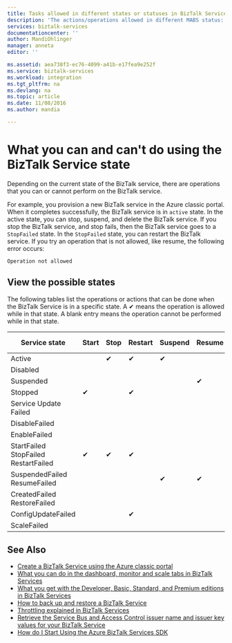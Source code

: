 ```yaml
---
title: Tasks allowed in different states or statuses in BizTalk Services | Microsoft Docs
description: 'The actions/operations allowed in different MABS status: stop, start, restart, suspend, resume, delete, scale, update configuration, and backing up'
services: biztalk-services
documentationcenter: ''
author: MandiOhlinger
manager: anneta
editor: ''

ms.assetid: aea738f3-ec76-4099-a41b-e17fea9e252f
ms.service: biztalk-services
ms.workload: integration
ms.tgt_pltfrm: na
ms.devlang: na
ms.topic: article
ms.date: 11/08/2016
ms.author: mandia

---
```

# What you can and can't do using the BizTalk Service state
Depending on the current state of the BizTalk service, there are operations that you can or cannot perform on the BizTalk service.

For example, you provision a new BizTalk service in the Azure classic portal. When it completes successfully, the BizTalk service is in `active` state. In the active state, you can stop, suspend, and delete the BizTalk service. If you stop the BizTalk service, and stop fails, then the BizTalk service goes to a `StopFailed` state. In the `StopFailed` state, you can restart the BizTalk service. If you try an operation that is not allowed, like resume, the following error occurs:

`Operation not allowed`

## View the possible states

The following tables list the operations or actions that can be done when the BizTalk Service is in a specific state. A ✔ means the operation is allowed while in that state. A blank entry means the operation cannot be performed while in that state.

| Service state | Start | Stop | Restart | Suspend | Resume | Delete | Scale | Update <br/> Configuration | Backup |
| --- | --- | --- | --- | --- | --- | --- |--- | --- | --- |
| Active |  | ✔ | ✔ | ✔ |  | ✔ |✔ |✔ |✔ |
| Disabled |  |  |  |  |  | ✔ | |  |  | 
| Suspended |  |  |  |  | ✔ | ✔ | |  | ✔ |
| Stopped | ✔ |  | ✔ |  |  | ✔ | |  | ✔ |
| Service Update Failed |  |  |  |  |  | ✔ | |  |  | 
| DisableFailed |  |  |  |  |  | ✔ | |  |  | 
| EnableFailed |  |  |  |  |  | ✔ | |  |  | 
| StartFailed <br/> StopFailed <br/> RestartFailed | ✔ | ✔ | ✔ |  |  | ✔ | | ✔ | |
| SuspendedFailed <br/> ResumeFailed|  |  |  | ✔ | ✔ | ✔ | |  |  | 
| CreatedFailed <br/> RestoreFailed |  |  |  |  |  | ✔ | |  |  | 
| ConfigUpdateFailed  |  |  | ✔ |  |  | ✔ | |✔ | |
| ScaleFailed |  |  |  |  |  | ✔ |✔ | |  |  | 



## See Also
* [Create a BizTalk Service using the Azure classic portal](http://go.microsoft.com/fwlink/p/?LinkID=302280)<br/>
* [What you can do in the dashboard, monitor and scale tabs in BizTalk Services](http://go.microsoft.com/fwlink/p/?LinkID=302281)<br/>
* [What you get with the Developer, Basic, Standard, and Premium editions in BizTalk Services](http://go.microsoft.com/fwlink/p/?LinkID=302279)<br/>
* [How to back up and restore a BizTalk Service](http://go.microsoft.com/fwlink/p/?LinkID=329873)<br/>
* [Throttling explained in BizTalk Services](http://go.microsoft.com/fwlink/p/?LinkID=302282)<br/>
* [Retrieve the Service Bus and Access Control issuer name and issuer key values for your BizTalk Service](http://go.microsoft.com/fwlink/p/?LinkID=303941)<br/>
* [How do I Start Using the Azure BizTalk Services SDK](http://go.microsoft.com/fwlink/p/?LinkID=302335)

